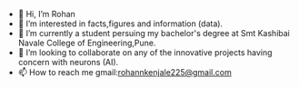 - 👋 Hi, I’m Rohan
- 👀 I’m interested in facts,figures and information (data).
- 🌱 I’m currently a student persuing my bachelor's degree at Smt Kashibai Navale College of Engineering,Pune.
- 💞️ I’m looking to collaborate on any of the innovative projects having concern with neurons (AI).
- 📫 How to reach me gmail:rohannkenjale225@gmail.com

<!---
ronnie1100/ronnie1100 is a ✨ special ✨ repository because its `README.md` (this file) appears on your GitHub profile.
You can click the Preview link to take a look at your changes.
--->
